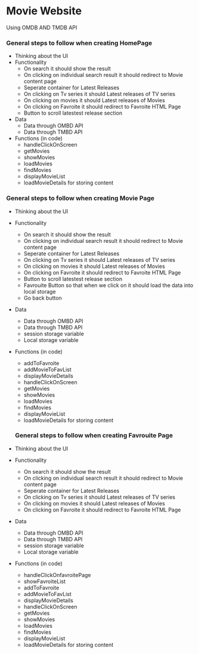 # Movie Website

Using OMDB AND TMDB API

### General steps to follow when creating HomePage

- Thinking about the UI
- Functionality
  - On search it should show the result
  - On clicking on individual search result it should redirect to Movie content page
  - Seperate container for Latest Releases
  - On clicking on Tv series it should Latest releases of TV series
  - On clicking on movies it should Latest releases of Movies
  - On clicking on Favroite it should redirect to Favroite HTML Page
  - Button to scroll latestest release section
- Data
  - Data through OMBD API
  - Data through TMBD API
- Functions (in code)
  - handleClickOnScreen
  - getMovies
  - showMovies
  - loadMovies
  - findMovies
  - displayMovieList
  - loadMovieDetails for storing content

### General steps to follow when creating Movie Page

- Thinking about the UI
- Functionality
  - On search it should show the result
  - On clicking on individual search result it should redirect to Movie content page
  - Seperate container for Latest Releases
  - On clicking on Tv series it should Latest releases of TV series
  - On clicking on movies it should Latest releases of Movies
  - On clicking on Favroite it should redirect to Favroite HTML Page
  - Button to scroll latestest release section
  - Favrouite Button so that when we click on it should load the data into local storage
  - Go back button
- Data
  - Data through OMBD API
  - Data through TMBD API
  - session storage variable
  - Local storage variable
- Functions (in code)

  - addToFavroite
  - addMovieToFavList
  - displayMovieDetails
  - handleClickOnScreen
  - getMovies
  - showMovies
  - loadMovies
  - findMovies
  - displayMovieList
  - loadMovieDetails for storing content

  ### General steps to follow when creating Favrouite Page

- Thinking about the UI
- Functionality
  - On search it should show the result
  - On clicking on individual search result it should redirect to Movie content page
  - Seperate container for Latest Releases
  - On clicking on Tv series it should Latest releases of TV series
  - On clicking on movies it should Latest releases of Movies
  - On clicking on Favroite it should redirect to Favroite HTML Page
- Data
  - Data through OMBD API
  - Data through TMBD API
  - session storage variable
  - Local storage variable
- Functions (in code)
  - handleClickOnfavroitePage
  - showFavroiteList
  - addToFavroite
  - addMovieToFavList
  - displayMovieDetails
  - handleClickOnScreen
  - getMovies
  - showMovies
  - loadMovies
  - findMovies
  - displayMovieList
  - loadMovieDetails for storing content
